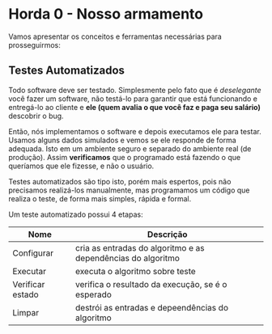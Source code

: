 # Horda 0 - Nosso armamento

Vamos apresentar os conceitos e ferramentas necessárias para prosseguirmos:

## Testes Automatizados

Todo software deve ser testado. Simplesmente pelo fato que é _deselegante_ você fazer um software, não testá-lo para 
garantir que está funcionando e entregá-lo ao cliente e **ele (quem avalia o que você faz e paga seu salário)** 
descobrir o bug. 

Então, nós implementamos o software e depois executamos ele para testar. Usamos alguns dados simulados e vemos se ele 
responde de forma adequada. Isto em um ambiente seguro e separado do ambiente real (de produção). Assim **verificamos** 
que o programado está fazendo o que queríamos que ele fizesse, e não o usuário.

Testes automatizados são tipo isto, porém mais espertos, pois não precisamos realizá-los manualmente,
mas programamos um código que realiza o teste, de forma mais simples, rápida e formal.

Um teste automatizado possui 4 etapas:

|Nome     |Descrição|
|---------|---------|
|Configurar|cria as entradas do algoritmo e as dependências do algoritmo|
|Executar| executa o algoritmo sobre teste|
|Verificar estado| verifica o resultado da execução, se é o esperado|
|Limpar| destrói as entradas e depeendências do algoritmo|

## 